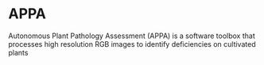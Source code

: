 # APPA
Autonomous Plant Pathology Assessment (APPA) is a software toolbox that processes high resolution RGB images to identify deficiencies on cultivated plants
